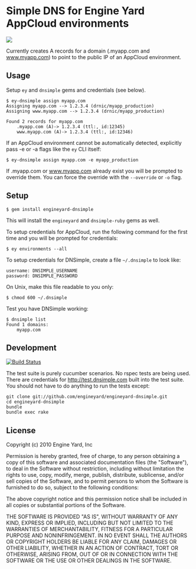 # Simple DNS for Engine Yard AppCloud environments

<img src="https://img.skitch.com/20110523-x5mhutfr8r79parhuq7r44sqma.png">


Currently creates A records for a domain (.myapp.com and www.myapp.com) to
point to the public IP of an AppCloud environment.

## Usage

Setup `ey` and `dnsimple` gems and credentials (see below).

    $ ey-dnsimple assign myapp.com
    Assigning myapp.com --> 1.2.3.4 (drnic/myapp_production)
    Assigning www.myapp.com --> 1.2.3.4 (drnic/myapp_production)

    Found 2 records for myapp.com
    	.myapp.com (A)-> 1.2.3.4 (ttl:, id:12345)
    	www.myapp.com (A)-> 1.2.3.4 (ttl:, id:12346)

If an AppCloud environment cannot be automatically detected, explicitly pass -e or -a flags
like the `ey` CLI itself:

    $ ey-dnsimple assign myapp.com -e myapp_production

If .myapp.com or www.myapp.com already exist you will be prompted to override them.
You can force the override with the `--override` or `-o` flag.

## Setup

    $ gem install engineyard-dnsimple

This will install the `engineyard` and `dnsimple-ruby` gems as well.

To setup credentials for AppCloud, run the following command for the first time and
you will be prompted for credentials:

    $ ey environments --all

To setup credentials for DNSimple, create a file `~/.dnsimple` to look like:

    username: DNSIMPLE_USERNAME
    password: DNSIMPLE_PASSWORD

On Unix, make this file readable to you only:

    $ chmod 600 ~/.dnsimple

Test you have DNSimple working:

    $ dnsimple list
    Found 1 domains:
    	myapp.com

## Development

[![Build Status](http://travis-ci.org/drnic/engineyard-dnsimple.png)](http://travis-ci.org/drnic/engineyard-dnsimple)

The test suite is purely cucumber scenarios. No rspec tests are being used. There are credentials for http://test.dnsimple.com built into the test suite. You should not have to do anything to run the tests except:

    git clone git://github.com/engineyard/engineyard-dnsimple.git
    cd engineyard-dnsimple
    bundle
    bundle exec rake

## License

Copyright (c) 2010 Engine Yard, Inc

Permission is hereby granted, free of charge, to any person obtaining a copy
of this software and associated documentation files (the "Software"), to deal
in the Software without restriction, including without limitation the rights
to use, copy, modify, merge, publish, distribute, sublicense, and/or sell
copies of the Software, and to permit persons to whom the Software is
furnished to do so, subject to the following conditions:

The above copyright notice and this permission notice shall be included in
all copies or substantial portions of the Software.

THE SOFTWARE IS PROVIDED "AS IS", WITHOUT WARRANTY OF ANY KIND, EXPRESS OR
IMPLIED, INCLUDING BUT NOT LIMITED TO THE WARRANTIES OF MERCHANTABILITY,
FITNESS FOR A PARTICULAR PURPOSE AND NONINFRINGEMENT. IN NO EVENT SHALL THE
AUTHORS OR COPYRIGHT HOLDERS BE LIABLE FOR ANY CLAIM, DAMAGES OR OTHER
LIABILITY, WHETHER IN AN ACTION OF CONTRACT, TORT OR OTHERWISE, ARISING FROM,
OUT OF OR IN CONNECTION WITH THE SOFTWARE OR THE USE OR OTHER DEALINGS IN
THE SOFTWARE.
